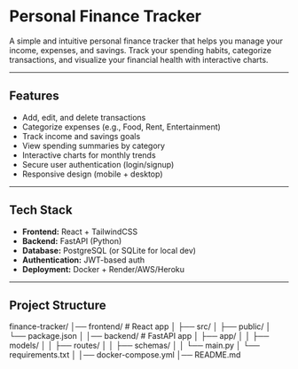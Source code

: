# Personal Finance Tracker

A simple and intuitive personal finance tracker that helps you manage your income, expenses, and savings. Track your spending habits, categorize transactions, and visualize your financial health with interactive charts.

---

## Features
- Add, edit, and delete transactions  
- Categorize expenses (e.g., Food, Rent, Entertainment)  
- Track income and savings goals  
- View spending summaries by category  
- Interactive charts for monthly trends  
- Secure user authentication (login/signup)  
- Responsive design (mobile + desktop)  

---

## Tech Stack
- **Frontend:** React + TailwindCSS  
- **Backend:** FastAPI (Python)  
- **Database:** PostgreSQL (or SQLite for local dev)  
- **Authentication:** JWT-based auth  
- **Deployment:** Docker + Render/AWS/Heroku  

---

## Project Structure
finance-tracker/
│── frontend/ # React app
│ ├── src/
│ ├── public/
│ └── package.json
│
│── backend/ # FastAPI app
│ ├── app/
│ │ ├── models/
│ │ ├── routes/
│ │ ├── schemas/
│ │ └── main.py
│ └── requirements.txt
│
│── docker-compose.yml
│── README.md
